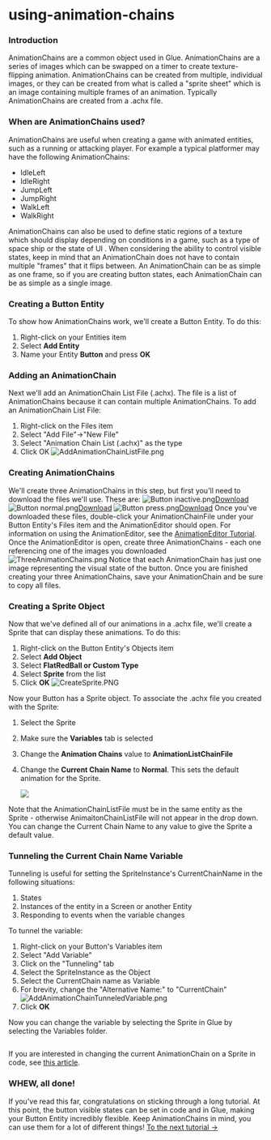 # using-animation-chains

### Introduction

AnimationChains are a common object used in Glue. AnimationChains are a series of images which can be swapped on a timer to create texture-flipping animation. AnimationChains can be created from multiple, individual images, or they can be created from what is called a "sprite sheet" which is an image containing multiple frames of an animation. Typically AnimationChains are created from a .achx file.

### When are AnimationChains used?

AnimationChains are useful when creating a game with animated entities, such as a running or attacking player. For example a typical platformer may have the following AnimationChains:

* IdleLeft
* IdleRight
* JumpLeft
* JumpRight
* WalkLeft
* WalkRight

AnimationChains can also be used to define static regions of a texture which should display depending on conditions in a game, such as a type of space ship or the state of UI . When considering the ability to control visible states, keep in mind that an AnimationChain does not have to contain multiple "frames" that it flips between. An AnimationChain can be as simple as one frame, so if you are creating button states, each AnimationChain can be as simple as a single image.

### Creating a Button Entity

To show how AnimationChains work, we'll create a Button Entity. To do this:

1. Right-click on your Entities item
2. Select **Add Entity**
3. Name your Entity **Button** and press **OK**

### Adding an AnimationChain

Next we'll add an AnimationChain List File (.achx). The file is a list of AnimationChains because it can contain multiple AnimationChains. To add an AnimationChain List File:

1. Right-click on the Files item
2. Select "Add File"->"New File"
3. Select "Animation Chain List (.achx)" as the type
4. Click OK ![AddAnimationChainListFile.png](../../media/migrated_media-AddAnimationChainListFile.png)

### Creating AnimationChains

We'll create three AnimationChains in this step, but first you'll need to download the files we'll use. These are: ![Button inactive.png](../../media/migrated_media-Button_inactive.png)[Download](../../frb/docs/images/6/6a/Button_inactive.png) ![Button normal.png](../../media/migrated_media-Button_normal.png)[Download](../../frb/docs/images/b/bf/Button_normal.png) ![Button press.png](../../media/migrated_media-Button_press.png)[Download](../../frb/docs/images/f/fb/Button_press.png) Once you've downloaded these files, double-click your AnimationChainFile under your Button Entity's Files item and the AnimationEditor should open. For information on using the AnimationEditor, see the [AnimationEditor Tutorial](../../documentation/tools/glue-gluevault-component-pages-animationeditor-plugin.md). Once the AnimationEditor is open, create three AnimationChains - each one referencing one of the images you downloaded ![ThreeAnimationChains.png](../../media/migrated_media-ThreeAnimationChains.png) Notice that each AnimationChain has just one image representing the visual state of the button. Once you are finished creating your three AnimationChains, save your AnimationChain and be sure to copy all files.

### Creating a Sprite Object

Now that we've defined all of our animations in a .achx file, we'll create a Sprite that can display these animations. To do this:

1. Right-click on the Button Entity's Objects item
2. Select **Add Object**
3. Select **FlatRedBall or Custom Type**
4. Select **Sprite** from the list
5. Click **OK** ![CreateSprite.PNG](../../media/migrated_media-CreateSprite.PNG)

Now your Button has a Sprite object. To associate the .achx file you created with the Sprite:

1. Select the Sprite
2. Make sure the **Variables** tab is selected
3. Change the **Animation Chains** value to **AnimationListChainFile**
4.  Change the **Current Chain Name** to **Normal**. This sets the default animation for the Sprite.

    ![](../../media/2019-04-img_5cc8bf69006f4.png)

Note that the AnimationChainListFile must be in the same entity as the Sprite - otherwise AnimaitonChainListFile will not appear in the drop down. You can change the Current Chain Name to any value to give the Sprite a default value.

### Tunneling the Current Chain Name Variable

Tunneling is useful for setting the SpriteInstance's CurrentChainName in the following situations:

1. States
2. Instances of the entity in a Screen or another Entity
3. Responding to events when the variable changes

To tunnel the variable:

1. Right-click on your Button's Variables item
2. Select "Add Variable"
3. Click on the "Tunneling" tab
4. Select the SpriteInstance as the Object
5. Select the CurrentChain name as Variable
6. For brevity, change the "Alternative Name:" to "CurrentChain" ![AddAnimationChainTunneledVariable.png](../../media/migrated_media-AddAnimationChainTunneledVariable.png)
7. Click **OK**

Now you can change the variable by selecting the Sprite in Glue by selecting the Variables folder. 

<figure><img src="../../media/2016-01-2019-04-30_16-32-05.gif" alt=""><figcaption></figcaption></figure>

 If you are interested in changing the current AnimationChain on a Sprite in code, see [this article](glue-how-to-control-animation-at-runtime.md).

### WHEW, all done!

If you've read this far, congratulations on sticking through a long tutorial. At this point, the button visible states can be set in code and in Glue, making your Button Entity incredibly flexible. Keep AnimationChains in mind, you can use them for a lot of different things! [To the next tutorial ->](../../frb/docs/index.php)
